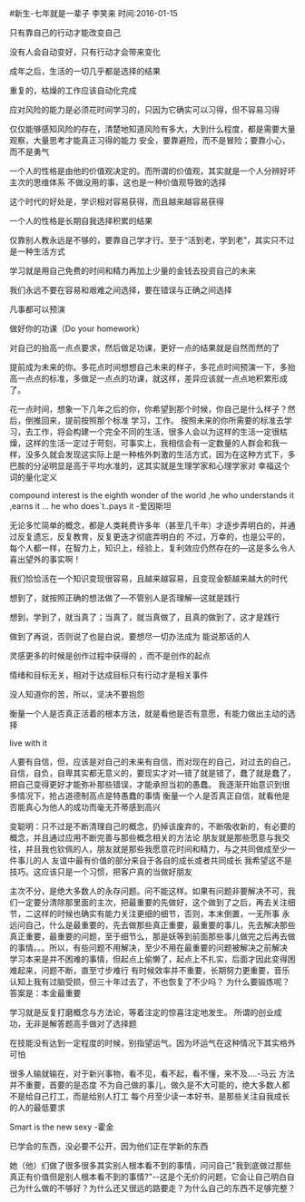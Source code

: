#新生-七年就是一辈子
李笑来
时间:2016-01-15

只有靠自己的行动才能改变自己

没有人会自动变好，只有行动才会带来变化

成年之后，生活的一切几乎都是选择的结果

重复的，枯燥的工作应该自动化完成

应对风险的能力是必须花时间学习的，只因为它确实可以习得，但不容易习得

仅仅能够感知风险的存在，清楚地知道风险有多大，大到什么程度，都是需要大量观察，大量思考才能真正习得的能力
安全，要靠避险，而不是冒险；要靠小心，而不是勇气

一个人的性格是由他的价值观决定的。而所谓的价值观，其实就是一个人分辨好坏主次的思维体系
不做没用的事，这也是一种价值观导致的选择

这个时代的好处是，学识相对容易获得，而且越来越容易获得

一个人的性格是长期自我选择积累的结果

仅靠别人教永远是不够的，要靠自己学才行。至于“活到老，学到老”，其实只不过是一种生活方式

学习就是用自己免费的时间和精力再加上少量的金钱去投资自己的未来

我们永远不要在容易和艰难之间选择，要在错误与正确之间选择

凡事都可以预演

做好你的功课（Do your homework）

对自己的抬高一点点要求，然后做足功课，更好一点的结果就是自然而然的了

提前成为未来的你。多花点时间想想自己未来的样子，多花点时间预演一下，多抬高一点点的标准，多做足一点点的功课，就这样，差异应该就一点点地积累形成了。

花一点时间，想象一下几年之后的你，你希望到那个时候，你自己是什么样子？然后，倒推回来，提前按照那个标准 学习，工作。
按照未来的你所需要的标准去学习，去工作，将会构建一个完全不同的生活，很多人会以为这样的生活一定很枯燥，这样的生活一定过于苛刻，可事实上，我相信会有一定数量的人群会和我一样，没多久就会发现这实际上是一种格外刺激的生活方式，因为在这种方式下，多巴胺的分泌明显是高于平均水准的，这其实就是生理学家和心理学家对 幸福这个词的量化定义


compound interest is the eighth wonder of the world ,he who understands it ,earns it … he  who does`t..pays it -爱因斯坦

无论多忙简单的概念，都是人类耗费许多年（甚至几千年）才逐步弄明白的，并通过反复遗忘，反复教育，反复更迭才彻底弄明白的
不过，万幸的，也是公平的，每个人都一样，在智力上，知识上，经验上，复利效应仍然存在的—这是多么令人喜出望外的事实啊！

我们恰恰活在一个知识变现很容易，且越来越容易，且变现金额越来越大的时代

想到了，就按照正确的想法做了—不管别人是否理解—这就是践行

想到，学到了，就当真了；当真了，就当真做了，且真的做到了，这才是践行

做到了再说，否则说了也是白说，要想尽一切办法成为 能说那话的人

灵感更多的时候是创作过程中获得的 ，而不是创作的起点

情绪和目标无关，相对于达成目标只有行动才是相关事件

没人知道你的苦，所以，坚决不要抱怨

衡量一个人是否真正活着的根本方法，就是看他是否有意愿，有能力做出主动的选择

live with it 

人要有自信，但，应该是对自己的未来有自信，而对现在的自己，对过去的自己，自信，自负，自卑其实都无意义的，要现实才对—错了就是错了，蠢了就是蠢了，把自己变得更好才能弥补那些错误，才能承担当初的愚蠢。
我逐渐开始意识到很多情况下，抢占道德制高点是特愚蠢的事情
衡量一个人是否真正自信，就看他是否能真心为他人的成功而毫无芥蒂感到高兴

变聪明：只不过是不断清理自己的概念，扔掉该废弃的，不断吸收新的，有必要的概念，并且通过应用不断完善与那些概念相关的方法论
朋友就是那些愿意与我交往，并且我也钦佩的人，朋友就是那些我愿意花时间和精力，与之共同做成至少一件事儿的人
友谊中最有价值的部分来自于各自的成长或者共同成长
我希望这不是技巧。这应该只是一个习惯，把客户真的当做好朋友

主次不分，是绝大多数人的永存问题。问不能这样。如果有问题非要解决不可，我们一定要分清除那里面的主次，把最重要的先做好，这个做到了之后，再去关注细节，二这样的时候也确实有能力关注更细的细节，否则，本末倒置，一无所事
永远问自己，什么是最重要的，先去做那些真正重要，最重要的事儿，先去解决那些真正重要，最重要的问题，至于细节么，那是妖等到前面那些事儿做完之后再去做的事情。。。所以，有些问题不用解决，至少不用在最重要的问题被解决之前解决
 学习本来是并不困难的事情，但起点上偷懒了，起点上不扎实，后面才因此变得困难起来，问题不断，直至寸步难行
有时候效率并不重要，长期努力更重要，音乐认知上我有过脑受损，但三十年过去了，不也恢复了不少吗？
为什么要锻炼呢？答案是：本金最重要

学习就是反复打磨概念与方法论，等着注定的惊喜注定地发生。
所谓的创业成功，无非是解答题高手做对了选择题

在技能没有达到一定程度的时候，别指望运气。因为坏运气在这种情况下其实格外可怕

很多人输就输在，对于新兴事物，看不见，看不起，看不懂，来不及....-马云
方法并不重要，首要的是态度
不为自己做的事儿，做久是不大可能的，绝大多数人都不是给自己打工，而是给别人打工
每个月至少读一本好书，是那些关注自我成长的人的最低要求


Smart is the new sexy -霍金

已学会的东西，没必要不公开，因为他们正在学新的东西

她（他）们做了很多很多其实别人根本看不到的事情，问问自己"我到底做过那些真正有价值但是别人根本看不到的事情?"--这是个无价的问题，它会让自己明白自己为什么做的不够好？为什么还又很远的路要走？为什么自己的东西不足够完整？



